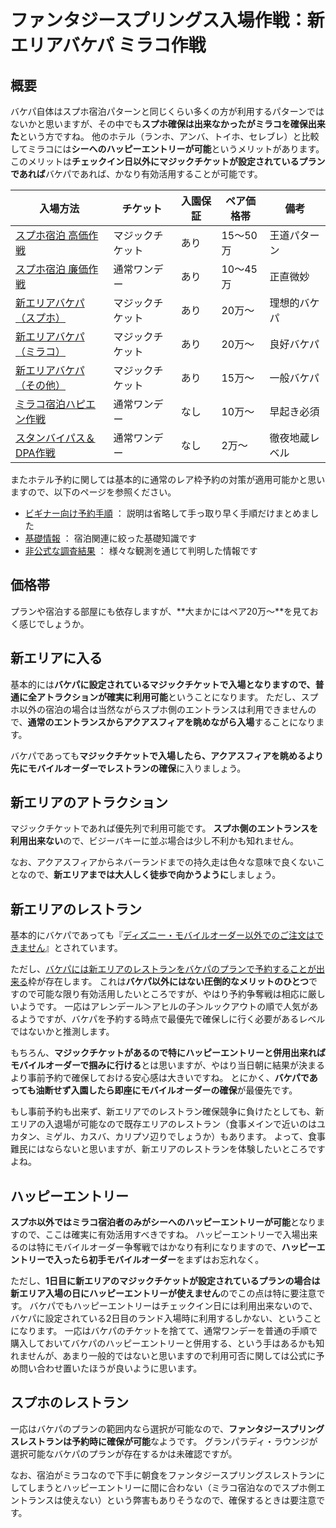 # ファンタジースプリングス入場作戦：新エリアバケパ ミラコ作戦

## 概要

バケパ自体はスプホ宿泊パターンと同じくらい多くの方が利用するパターンではないかと思いますが、その中でも**スプホ確保は出来なかったがミラコを確保出来た**という方ですね。
他のホテル（ランホ、アンバ、トイホ、セレブレ）と比較してミラコには**シーへのハッピーエントリーが可能**というメリットがあります。
このメリットは**チェックイン日以外にマジックチケットが設定されているプランであれば**バケパであれば、かなり有効活用することが可能です。

| 入場方法 | チケット | 入園保証 | ペア価格帯 | 備考 |
| ------------- | ------------- | ------------- | ------------- | ------------- |
| [スプホ宿泊 高価作戦](./fsh_plan_fsh_exp.md)    | マジックチケット | あり | 15～50万 | 王道パターン |
| [スプホ宿泊 廉価作戦](./fsh_plan_fsh_rsn.md)    | 通常ワンデー     | あり | 10～45万 | 正直微妙 |
| [新エリアバケパ（スプホ）](./fsh_plan_vp_fsh.md)| マジックチケット | あり | 20万～ | 理想的バケパ |
| [新エリアバケパ（ミラコ）](./fsh_plan_vp_mrc.md)| マジックチケット | あり | 20万～ | 良好バケパ |
| [新エリアバケパ（その他）](./fsh_plan_vp_etc.md)| マジックチケット | あり | 15万～ | 一般バケパ |
| [ミラコ宿泊ハピエン作戦](./fsh_plan_mrc_he.md)  | 通常ワンデー     | なし | 10万～ | 早起き必須 |
| [スタンバイパス＆DPA作戦](./fsh_plan_sp_dpa.md) | 通常ワンデー     | なし | 2万～ | 徹夜地蔵レベル |

またホテル予約に関しては基本的に通常のレア枠予約の対策が適用可能かと思いますので、以下のページを参照ください。

* [ビギナー向け予約手順](./for_begginer.md) ： 説明は省略して手っ取り早く手順だけまとめました
* [基礎情報](./basics.md) ： 宿泊関連に絞った基礎知識です
* [非公式な調査結果](./research.md) ： 様々な観測を通じて判明した情報です


## 価格帯

プランや宿泊する部屋にも依存しますが、**大まかにはペア20万～**を見ておく感じでしょうか。

## 新エリアに入る

基本的には**バケパに設定されているマジックチケットで入場となりますので、普通に全アトラクションが確実に利用可能**ということになります。
ただし、スプホ以外の宿泊の場合は当然ながらスプホ側のエントランスは利用できませんので、**通常のエントランスからアクアスフィアを眺めながら入場**することになります。

バケパであっても**マジックチケットで入場したら、アクアスフィアを眺めるより先にモバイルオーダーでレストランの確保**に入りましょう。

## 新エリアのアトラクション

マジックチケットであれば優先列で利用可能です。
**スプホ側のエントランスを利用出来ない**ので、ビジーバキーに並ぶ場合は少し不利かも知れません。

なお、アクアスフィアからネバーランドまでの持久走は色々な意味で良くないことなので、**新エリアまでは大人しく徒歩で向かうように**しましょう。

## 新エリアのレストラン

基本的にバケパであっても『[ディズニー・モバイルオーダー以外でのご注文はできません](https://faq.tokyodisneyresort.jp/tdr/faq_detail.html?id=24450)』とされています。

ただし、[バケパには新エリアのレストランをバケパのプランで予約することが出来る](https://reserve.tokyodisneyresort.jp/news/detail/2488/?pagingNo=1)枠が存在します。
これは**バケパ以外にはない圧倒的なメリットのひとつ**ですので可能な限り有効活用したいところですが、やはり予約争奪戦は相応に厳しいようです。
一応はアレンデール＞アヒルの子＞ルックアウトの順で人気があるようですが、バケパを予約する時点で最優先で確保しに行く必要があるレベルではないかと推測します。

もちろん、**マジックチケットがあるので特にハッピーエントリーと併用出来ればモバイルオーダーで掴みに行ける**とは思いますが、やはり当日朝に結果が決まるより事前予約で確保しておける安心感は大きいですね。
とにかく、**バケパであっても油断せず入園したら即座にモバイルオーダーの確保**が最優先です。

もし事前予約も出来ず、新エリアでのレストラン確保競争に負けたとしても、新エリアの入退場が可能なので既存エリアのレストラン（食事メインで近いのはユカタン、ミゲル、カスバ、カリプソ辺りでしょうか）もあります。
よって、食事難民にはならないと思いますが、新エリアのレストランを体験したいところですよね。

## ハッピーエントリー

**スプホ以外ではミラコ宿泊者のみがシーへのハッピーエントリーが可能**となりますので、ここは確実に有効活用すべきですね。
ハッピーエントリーで入場出来るのは特にモバイルオーダー争奪戦ではかなり有利になりますので、**ハッピーエントリーで入ったら初手モバイルオーダー**をまずはお忘れなく。

ただし、**1日目に新エリアのマジックチケットが設定されているプランの場合は新エリア入場の日にハッピーエントリーが使えません**のでこの点は特に要注意です。
バケパでもハッピーエントリーはチェックイン日には利用出来ないので、バケパに設定されている2日目のランド入場時に利用するしかない、ということになります。
一応はバケパのチケットを捨てて、通常ワンデーを普通の手順で購入しておいてバケパのハッピーエントリーと併用する、という手はあるかも知れませんが、あまり一般的ではないと思いますので利用可否に関しては公式に予め問い合わせ置いたほうが良いように思います。

## スプホのレストラン

一応はバケパのプランの範囲内なら選択が可能なので、**ファンタジースプリングスレストランは予約時に確保が可能**なようです。
グランパラディ・ラウンジが選択可能なバケパのプランが存在するかは未確認ですが。

なお、宿泊がミラコなので下手に朝食をファンタジースプリングスレストランにしてしまうとハッピーエントリーに間に合わない（ミラコ宿泊なのでスプホ側エントランスは使えない）という弊害もありそうなので、確保するときは要注意です。

